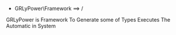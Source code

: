   - GRLyPower\Framework ==> 
/

GRLyPower is Framework To Generate some of Types Executes The Automatic in System 
